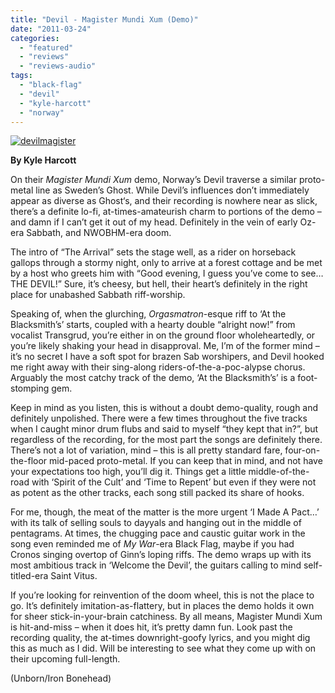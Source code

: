 ```yaml
---
title: "Devil - Magister Mundi Xum (Demo)"
date: "2011-03-24"
categories: 
  - "featured"
  - "reviews"
  - "reviews-audio"
tags: 
  - "black-flag"
  - "devil"
  - "kyle-harcott"
  - "norway"
---
```


[![](http://www.hellbound.ca/wp-content/uploads/2011/03/devilmagister.jpg "devilmagister")](http://www.hellbound.ca/wp-content/uploads/2011/03/devilmagister.jpg)

**By Kyle Harcott**

On their _Magister Mundi Xum_ demo, Norway’s Devil traverse a similar proto-metal line as Sweden’s Ghost. While Devil’s influences don’t immediately appear as diverse as Ghost‘s, and their recording is nowhere near as slick, there’s a definite lo-fi, at-times-amateurish charm to portions of the demo – and damn if I can’t get it out of my head. Definitely in the vein of early Oz-era Sabbath, and NWOBHM-era doom.

The intro of “The Arrival” sets the stage well, as a rider on horseback gallops through a stormy night, only to arrive at a forest cottage and be met by a host who greets him with “Good evening, I guess you’ve come to see… THE DEVIL!” Sure, it’s cheesy, but hell, their heart’s definitely in the right place for unabashed Sabbath riff-worship.

Speaking of, when the glurching, _Orgasmatron_\-esque riff to ‘At the Blacksmith’s’ starts, coupled with a hearty double “alright now!” from vocalist Transgrud, you’re either in on the ground floor wholeheartedly, or you’re likely shaking your head in disapproval. Me, I’m of the former mind – it’s no secret I have a soft spot for brazen Sab worshipers, and Devil hooked me right away with their sing-along riders-of-the-a-poc-alypse chorus. Arguably the most catchy track of the demo, ‘At the Blacksmith’s’ is a foot-stomping gem.

Keep in mind as you listen, this is without a doubt demo-quality, rough and definitely unpolished. There were a few times throughout the five tracks when I caught minor drum flubs and said to myself “they kept that in?”, but regardless of the recording, for the most part the songs are definitely there. There’s not a lot of variation, mind – this is all pretty standard fare, four-on-the-floor mid-paced proto-metal. If you can keep that in mind, and not have your expectations too high, you’ll dig it. Things get a little middle-of-the-road with ‘Spirit of the Cult’ and ‘Time to Repent’ but even if they were not as potent as the other tracks, each song still packed its share of hooks.

For me, though, the meat of the matter is the more urgent ‘I Made A Pact…’ with its talk of selling souls to dayyals and hanging out in the middle of pentagrams. At times, the chugging pace and caustic guitar work in the song even reminded me of _My War_\-era Black Flag, maybe if you had Cronos singing overtop of Ginn’s loping riffs. The demo wraps up with its most ambitious track in ‘Welcome the Devil’, the guitars calling to mind self-titled-era Saint Vitus.

If you’re looking for reinvention of the doom wheel, this is not the place to go. It’s definitely imitation-as-flattery, but in places the demo holds it own for sheer stick-in-your-brain catchiness. By all means, Magister Mundi Xum is hit-and-miss – when it does hit, it’s pretty damn fun. Look past the recording quality, the at-times downright-goofy lyrics, and you might dig this as much as I did. Will be interesting to see what they come up with on their upcoming full-length.

(Unborn/Iron Bonehead)
